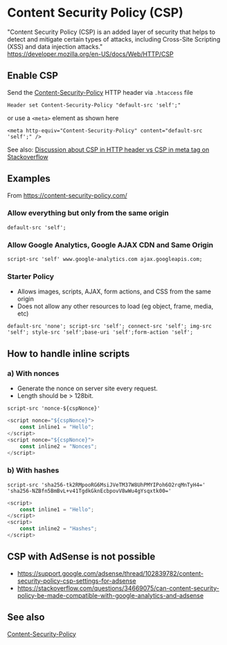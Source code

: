 # Content Security Policy (CSP)

"Content Security Policy (CSP) is an added layer of security that helps to detect and mitigate certain types of attacks,
including Cross-Site Scripting (XSS) and data injection attacks."<br/>
https://developer.mozilla.org/en-US/docs/Web/HTTP/CSP

## Enable CSP

Send the [Content-Security-Policy](https://developer.mozilla.org/en-US/docs/Web/HTTP/Headers/Content-Security-Policy)
  HTTP header via `.htaccess` file

```
Header set Content-Security-Policy "default-src 'self';"
```

or use a `<meta>` element as shown here

```
<meta http-equiv="Content-Security-Policy" content="default-src 'self';" />
```

See also: [Discussion about CSP in HTTP header vs CSP in meta tag on Stackoverflow](https://stackoverflow.com/questions/56007473/why-is-delivery-of-content-security-policy-via-headers-preferred)

## Examples

From https://content-security-policy.com/

### Allow everything but only from the same origin

```
default-src 'self';
```

### Allow Google Analytics, Google AJAX CDN and Same Origin

```
script-src 'self' www.google-analytics.com ajax.googleapis.com;
```

### Starter Policy

- Allows images, scripts, AJAX, form actions, and CSS from the same origin
- Does not allow any other resources to load (eg object, frame, media, etc)

```
default-src 'none'; script-src 'self'; connect-src 'self'; img-src 'self'; style-src 'self';base-uri 'self';form-action 'self';
```

## How to handle inline scripts

### a) With nonces

- Generate the nonce on server site every request. 
- Length should be > 128bit.

```
script-src 'nonce-${cspNonce}'
```

```js
<script nonce="${cspNonce}">
    const inline1 = "Hello";
</script>
<script nonce="${cspNonce}">
    const inline2 = "Nonces";
</script>
```

### b) With hashes

```
script-src 'sha256-tk2RMpooRG6MsiJVeTM37W8UhPMYIPoh6O2rqMnTyH4=' 'sha256-NZBfn5BmBvL+v41TgdkGknEcbpovV8wWu4gYsqxtk00='
```

```js
<script>
    const inline1 = "Hello";
</script>
<script>
    const inline2 = "Hashes";
</script>
```
## CSP with AdSense is not possible

- https://support.google.com/adsense/thread/102839782/content-security-policy-csp-settings-for-adsense
- https://stackoverflow.com/questions/34669075/can-content-security-policy-be-made-compatible-with-google-analytics-and-adsense

## See also

[Content-Security-Policy](Content-Security-Policy)
